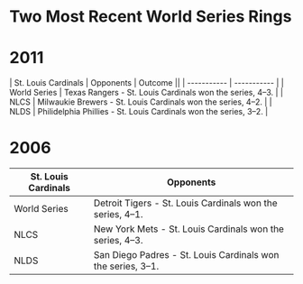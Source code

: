 # Two Most Recent World Series Rings

# 2011
| St. Louis Cardinals | Opponents | Outcome ||
| ----------- | ----------- |
| World Series | Texas Rangers - St. Louis Cardinals won the series, 4–3. |
| NLCS | Milwaukie Brewers - St. Louis Cardinals won the series, 4–2. |
| NLDS | Philidelphia Phillies - St. Louis Cardinals won the series, 3–2. |

# 2006
| St. Louis Cardinals | Opponents |
| ----------- | ----------- |
| World Series | Detroit Tigers - St. Louis Cardinals won the series, 4–1. |
| NLCS | New York Mets -  St. Louis Cardinals won the series, 4–3. |
| NLDS | San Diego Padres - St. Louis Cardinals won the series, 3–1. |
